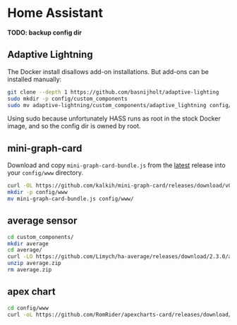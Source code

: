 Home Assistant
==============

**TODO: backup config dir**

## Adaptive Lightning
The Docker install disallows add-on installations. But add-ons can be installed manually:

```bash
git clone --depth 1 https://github.com/basnijholt/adaptive-lighting
sudo mkdir -p config/custom_components
sudo mv adaptive-lightning/custom_components/adaptive_lightning config/custom_components/
```
Using sudo because unfortunately HASS runs as root in the stock Docker image, and so the config dir is owned by root.

## mini-graph-card
Download and copy `mini-graph-card-bundle.js` from the [latest](https://github.com/kalkih/mini-graph-card/releases/latest) release into your `config/www` directory.

```bash
curl -OL https://github.com/kalkih/mini-graph-card/releases/download/v0.11.0/mini-graph-card-bundle.js
mkdir -p config/www
mv mini-graph-card-bundle.js config/www/
```

## average sensor
```bash
cd custom_components/
mkdir average
cd average/
curl -LO https://github.com/Limych/ha-average/releases/download/2.3.0/average.zip
unzip average.zip
rm average.zip
```

## apex chart
```bash
cd config/www
curl -oL https://github.com/RomRider/apexcharts-card/releases/download/v2.0.1/apexcharts-card.js
```
